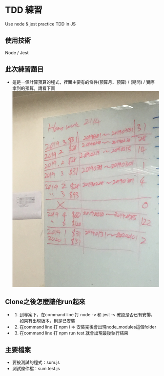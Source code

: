 # TDD 練習
Use node &amp; jest practice TDD in JS
   
## 使用技術
   Node / Jest
   
## 此次練習題目
   * 這是一個計算預算的程式，裡面主要有的條件(預算月、預算) / (期間) / 實際拿到的預算，請看下圖                                                    
    <img src="https://github.com/happyGaia/TDD/raw/master/images/IMG_8023.jpg" width="500px" alt="Subject">
   
## Clone之後怎麼讓他run起來
   * 1. 到專案下，在command line 打 node -v 和 jest -v 確認是否已有安排，如果有出現版本，則是已安裝
   * 2. 在command line 打 npm i => 安裝完後會出現node_modules這個folder
   * 3. 在command line 打 npm run test 就會出現最後執行結果

## 主要檔案
   * 要被測試的程式：sum.js
   * 測試條件檔：sum.test.js
